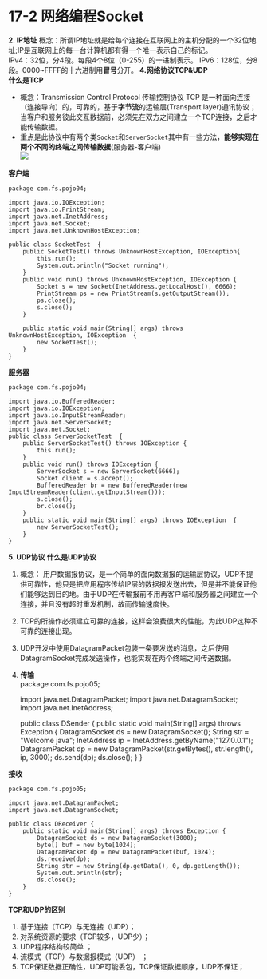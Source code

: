 # 17-2 **网络编程Socket**
**2. IP地址**
概念：所谓IP地址就是给每个连接在互联网上的主机分配的一个32位地址;IP是互联网上的每一台计算机都有得一个唯一表示自己的标记。  
IPv4：32位，分4段。每段4个8位（0-255）的十进制表示。
IPv6：128位，分8段。0000~FFFF的十六进制用**冒号**分开。
**4.网络协议TCP&UDP**  
**什么是TCP**  

- 概念：Transmission Control Protocol 传输控制协议 TCP 是一种面向连接（连接导向）的，可靠的，基于**字节流**的运输层(Transport layer)通讯协议；当客户和服务彼此交互数据前，必须先在双方之间建立一个TCP连接，之后才能传输数据。  
- 重点是此协议中有两个类`Socket`和`ServerSocket`其中有一些方法，**能够实现在两个不同的终端之间传输数据**(服务器-客户端)  
![](https://photos-4.dropbox.com/t/2/AADd06mokVk1KUHwod5ZufLBmurDch9XNi2yeSakb43GgQ/12/82155074/png/1600x1/4/1539100800/0/10/image.png/_/png%2520https%253A%252F%252Fd2mxuefqeaa7sj.cloudfront.net%252Fs_7DDD195A9AAC877FD95D4BCB902EEA9BBD80A33A5546A1F296FE47344F5069B7_1539083182064_Socket.png?preserve_transparency=1&size=1600x1&size_mode=4)


  
**客户端**

    package com.fs.pojo04;
    
    import java.io.IOException;
    import java.io.PrintStream;
    import java.net.InetAddress;
    import java.net.Socket;
    import java.net.UnknownHostException;
    
    public class SocketTest  {
        public SocketTest() throws UnknownHostException, IOException{
            this.run();
            System.out.println("Socket running");
        }
        public void run() throws UnknownHostException, IOException {
            Socket s = new Socket(InetAddress.getLocalHost(), 6666);
            PrintStream ps = new PrintStream(s.getOutputStream());
            ps.close();
            s.close();
        }
    
        public static void main(String[] args) throws UnknownHostException, IOException  {
            new SocketTest();
        }
    }

**服务器**  

    package com.fs.pojo04;
    
    import java.io.BufferedReader;
    import java.io.IOException;
    import java.io.InputStreamReader;
    import java.net.ServerSocket;
    import java.net.Socket;
    public class ServerSocketTest  {
        public ServerSocketTest() throws IOException {
            this.run();
        }
        public void run() throws IOException {
            ServerSocket s = new ServerSocket(6666);
            Socket client = s.accept();
            BufferedReader br = new BufferedReader(new InputStreamReader(client.getInputStream()));
            s.close();
            br.close();
        }
        public static void main(String[] args) throws IOException  {
            new ServerSocketTest();
        }
    }

**5. UDP协议**
**什么是UDP协议**  

1. 概念： 用户数据报协议，是一个简单的面向数据报的运输层协议，UDP不提供可靠性，他只是把应用程序传给IP层的数据报发送出去，但是并不能保证他们能够达到目的地。由于UDP在传输报前不用再客户端和服务器之间建立一个连接，并且没有超时重发机制，故而传输速度快。  
2. TCP的所操作必须建立可靠的连接，这样会浪费很大的性能，为此UDP这种不可靠的连接出现。  
3. UDP开发中使用DatagramPacket包装一条要发送的消息，之后使用DatagramSocket完成发送操作，也能实现在两个终端之间传送数据。  
4. **传输**  
    package com.fs.pojo05;
    
    import java.net.DatagramPacket;
    import java.net.DatagramSocket;
    import java.net.InetAddress;
    
    public class DSender {
        public static void main(String[] args) throws Exception {
            DatagramSocket ds = new DatagramSocket();
            String str = "Welcome java";
            InetAddress ip = InetAddress.getByName("127.0.0.1");
            DatagramPacket dp = new DatagramPacket(str.getBytes(), str.length(), ip, 3000);
            ds.send(dp);
            ds.close();
        }
    }

**接收**

    package com.fs.pojo05;
    
    import java.net.DatagramPacket;
    import java.net.DatagramSocket;
    
    public class DReceiver {
        public static void main(String[] args) throws Exception {
            DatagramSocket ds = new DatagramSocket(3000);
            byte[] buf = new byte[1024];
            DatagramPacket dp = new DatagramPacket(buf, 1024);
            ds.receive(dp);
            String str = new String(dp.getData(), 0, dp.getLength());
            System.out.println(str);
            ds.close();
        }
    }

**TCP和UDP的区别**  

1. 基于连接（TCP）与无连接（UDP）；  
2. 对系统资源的要求（TCP较多，UDP少）；  
3. UDP程序结构较简单 ；    
4. 流模式（TCP）与数据报模式（UDP） ；
5. TCP保证数据正确性，UDP可能丢包，TCP保证数据顺序，UDP不保证；  

